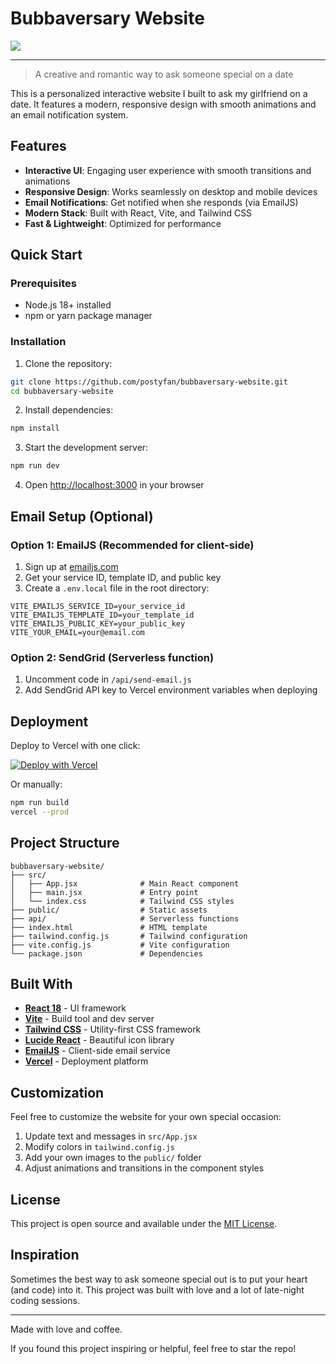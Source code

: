 # Bubbaversary Website
<img src="https://media.tenor.com/-JToZdYDcREAAAAj/dudu-give-flowers-bubu-gif.gif">
<br>

---
> A creative and romantic way to ask someone special on a date

This is a personalized interactive website I built to ask my girlfriend on a date. It features a modern, responsive design with smooth animations and an email notification system.

## Features

- **Interactive UI**: Engaging user experience with smooth transitions and animations
- **Responsive Design**: Works seamlessly on desktop and mobile devices
- **Email Notifications**: Get notified when she responds (via EmailJS)
- **Modern Stack**: Built with React, Vite, and Tailwind CSS
- **Fast & Lightweight**: Optimized for performance

## Quick Start

### Prerequisites

- Node.js 18+ installed
- npm or yarn package manager

### Installation

1. Clone the repository:
```bash
git clone https://github.com/postyfan/bubbaversary-website.git
cd bubbaversary-website
```

2. Install dependencies:
```bash
npm install
```

3. Start the development server:
```bash
npm run dev
```

4. Open [http://localhost:3000](http://localhost:3000) in your browser

## Email Setup (Optional)

### Option 1: EmailJS (Recommended for client-side)

1. Sign up at [emailjs.com](https://www.emailjs.com/)
2. Get your service ID, template ID, and public key
3. Create a `.env.local` file in the root directory:
```env
VITE_EMAILJS_SERVICE_ID=your_service_id
VITE_EMAILJS_TEMPLATE_ID=your_template_id
VITE_EMAILJS_PUBLIC_KEY=your_public_key
VITE_YOUR_EMAIL=your@email.com
```

### Option 2: SendGrid (Serverless function)

1. Uncomment code in `/api/send-email.js`
2. Add SendGrid API key to Vercel environment variables when deploying

## Deployment

Deploy to Vercel with one click:

[![Deploy with Vercel](https://vercel.com/button)](https://vercel.com/new/clone?repository-url=https://github.com/postyfan/bubbaversary-website)

Or manually:
```bash
npm run build
vercel --prod
```

## Project Structure

```
bubbaversary-website/
├── src/
│   ├── App.jsx              # Main React component
│   ├── main.jsx             # Entry point
│   └── index.css            # Tailwind CSS styles
├── public/                  # Static assets
├── api/                     # Serverless functions
├── index.html               # HTML template
├── tailwind.config.js       # Tailwind configuration
├── vite.config.js           # Vite configuration
└── package.json             # Dependencies
```

## Built With

- **[React 18](https://react.dev/)** - UI framework
- **[Vite](https://vitejs.dev/)** - Build tool and dev server
- **[Tailwind CSS](https://tailwindcss.com/)** - Utility-first CSS framework
- **[Lucide React](https://lucide.dev/)** - Beautiful icon library
- **[EmailJS](https://www.emailjs.com/)** - Client-side email service
- **[Vercel](https://vercel.com/)** - Deployment platform

## Customization

Feel free to customize the website for your own special occasion:

1. Update text and messages in `src/App.jsx`
2. Modify colors in `tailwind.config.js`
3. Add your own images to the `public/` folder
4. Adjust animations and transitions in the component styles

## License

This project is open source and available under the [MIT License](LICENSE).

## Inspiration

Sometimes the best way to ask someone special out is to put your heart (and code) into it. This project was built with love and a lot of late-night coding sessions.

---

Made with love and coffee.

If you found this project inspiring or helpful, feel free to star the repo!